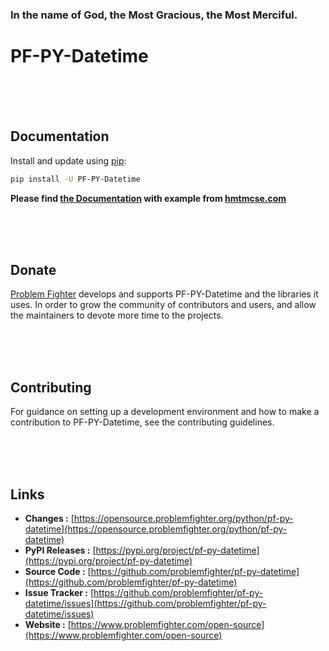 ### In the name of God, the Most Gracious, the Most Merciful.

# PF-PY-Datetime



<br/><br/><br/>
## Documentation
Install and update using [pip](https://pip.pypa.io/en/stable/getting-started/):
```bash
pip install -U PF-PY-Datetime
```

**Please find [the Documentation]() with example from [hmtmcse.com]()**


<br/><br/><br/>
## Donate
[Problem Fighter](https://www.problemfighter.com/) develops and supports PF-PY-Datetime and the libraries it uses. In order to grow
the community of contributors and users, and allow the maintainers to devote more time to the projects.


<br/><br/><br/>
## Contributing
For guidance on setting up a development environment and how to make a contribution to PF-PY-Datetime, see the contributing guidelines.


<br/><br/><br/>
## Links
* **Changes :** [https://opensource.problemfighter.org/python/pf-py-datetime](https://opensource.problemfighter.org/python/pf-py-datetime)
* **PyPI Releases :** [https://pypi.org/project/pf-py-datetime](https://pypi.org/project/pf-py-datetime)
* **Source Code :** [https://github.com/problemfighter/pf-py-datetime](https://github.com/problemfighter/pf-py-datetime)
* **Issue Tracker :** [https://github.com/problemfighter/pf-py-datetime/issues](https://github.com/problemfighter/pf-py-datetime/issues)
* **Website :** [https://www.problemfighter.com/open-source](https://www.problemfighter.com/open-source)

